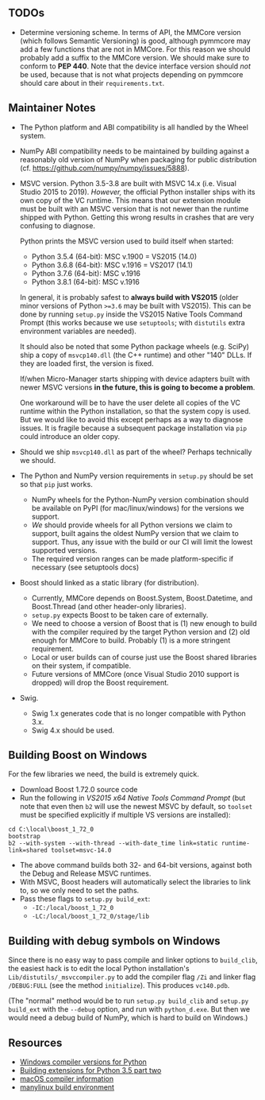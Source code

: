 TODOs
-----

- Determine versioning scheme. In terms of API, the MMCore version (which
  follows Semantic Versioning) is good, although pymmcore may add a few
  functions that are not in MMCore. For this reason we should probably add a
  suffix to the MMCore version. We should make sure to conform to **PEP 440**.
  Note that the device interface version should _not_ be used, because that is
  not what projects depending on pymmcore should care about in their
  `requirements.txt`.


Maintainer Notes
----------------

- The Python platform and ABI compatibility is all handled by the Wheel system.

- NumPy ABI compatibility needs to be maintained by building against a
  reasonably old version of NumPy when packaging for public distribution (cf.
  https://github.com/numpy/numpy/issues/5888).

- MSVC version. Python 3.5-3.8 are built with MSVC 14.x (i.e. Visual Studio
  2015 to 2019). _However,_ the official Python installer ships with its own
  copy of the VC runtime. This means that our extension module must be built
  with an MSVC version that is not newer than the runtime shipped with Python.
  Getting this wrong results in crashes that are very confusing to diagnose.

  Python prints the MSVC version used to build itself when started:
  - Python 3.5.4 (64-bit): MSC v.1900 = VS2015 (14.0)
  - Python 3.6.8 (64-bit): MSC v.1916 = VS2017 (14.1)
  - Python 3.7.6 (64-bit): MSC v.1916
  - Python 3.8.1 (64-bit): MSC v.1916

  In general, it is probably safest to **always build with VS2015** (older
  minor versions of Python `>=3.6` may be built with VS2015). This can be done
  by running `setup.py` inside the VS2015 Native Tools Command Prompt (this
  works because we use `setuptools`; with `distutils` extra environment
  variables are needed).

  It should also be noted that some Python package wheels (e.g. SciPy) ship a
  copy of `msvcp140.dll` (the C++ runtime) and other "140" DLLs. If they are
  loaded first, the version is fixed.

  If/when Micro-Manager starts shipping with device adapters built with newer
  MSVC versions **in the future, this is going to become a problem**.

  One workaround will be to have the user delete all copies of the VC runtime
  within the Python installation, so that the system copy is used. But we would
  like to avoid this except perhaps as a way to diagnose issues. It is fragile
  because a subsequent package installation via `pip` could introduce an older
  copy.

- Should we ship `msvcp140.dll` as part of the wheel? Perhaps technically we
  should.

- The Python and NumPy version requirements in `setup.py` should be set so that
  `pip` just works.
  - NumPy wheels for the Python-NumPy version combination should be available
    on PyPI (for mac/linux/windows) for the versions we support.
  - _We_ should provide wheels for all Python versions we claim to support,
    built agains the oldest NumPy version that we claim to support. Thus, any
    issue with the build or our CI will limit the lowest supported versions.
  - The required version ranges can be made platform-specific if necessary (see
    setuptools docs)

- Boost should linked as a static library (for distribution).
  - Currently, MMCore depends on Boost.System, Boost.Datetime, and Boost.Thread
    (and other header-only libraries).
  - `setup.py` expects Boost to be taken care of externally.
  - We need to choose a version of Boost that is (1) new enough to build with
    the compiler required by the target Python version and (2) old enough for
    MMCore to build. Probably (1) is a more stringent requirement.
  - Local or user builds can of course just use the Boost shared libraries on
    their system, if compatible.
  - Future versions of MMCore (once Visual Studio 2010 support is dropped) will
    drop the Boost requirement.

- Swig.
  - Swig 1.x generates code that is no longer compatible with Python 3.x.
  - Swig 4.x should be used.


Building Boost on Windows
-------------------------

For the few libraries we need, the build is extremely quick.

- Download Boost 1.72.0 source code
- Run the following in _VS2015 x64 Native Tools Command Prompt_ (but note that
  even then `b2` will use the newest MSVC by default, so `toolset` must be
  specified explicitly if multiple VS versions are installed):
```
cd C:\local\boost_1_72_0
bootstrap
b2 --with-system --with-thread --with-date_time link=static runtime-link=shared toolset=msvc-14.0
```
- The above command builds both 32- and 64-bit versions, against both the Debug
  and Release MSVC runtimes.
- With MSVC, Boost headers will automatically select the libraries to link to,
  so we only need to set the paths.
- Pass these flags to `setup.py build_ext`:
  - `-IC:/local/boost_1_72_0`
  - `-LC:/local/boost_1_72_0/stage/lib`


Building with debug symbols on Windows
--------------------------------------

Since there is no easy way to pass compile and linker options to `build_clib`,
the easiest hack is to edit the local Python installation's
`Lib/distutils/_msvccompiler.py` to add the compiler flag `/Zi` and linker flag
`/DEBUG:FULL` (see the method `initialize`). This produces `vc140.pdb`.

(The "normal" method would be to run `setup.py build_clib` and `setup.py
build_ext` with the `--debug` option, and run with `python_d.exe`. But then we
would need a debug build of NumPy, which is hard to build on Windows.)


Resources
---------

- [Windows compiler versions for Python](https://wiki.python.org/moin/WindowsCompilers)
- [Building extensions for Python 3.5 part two](http://stevedower.id.au/blog/building-for-python-3-5-part-two/)
- [macOS compiler information](https://github.com/MacPython/wiki/wiki/Spinning-wheels)
- [manylinux build environment](https://github.com/pypa/manylinux)
